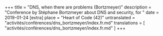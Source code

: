 +++
title = "DNS, when there are problems (Bortzmeyer)"
description = "Conference by Stéphane Bortzmeyer about DNS and security, for "
date = 2019-01-24
[extra]
place = "Heart of Code (42)"
untranslated = "activités/conférences/dns_bortzmeyer/index.fr.md"
translations = [
    "activités/conférences/dns_bortzmeyer/index.fr.md"
]
+++
